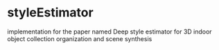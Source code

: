 # styleEstimator
implementation for the paper named Deep style estimator for 3D indoor object collection organization and scene synthesis
